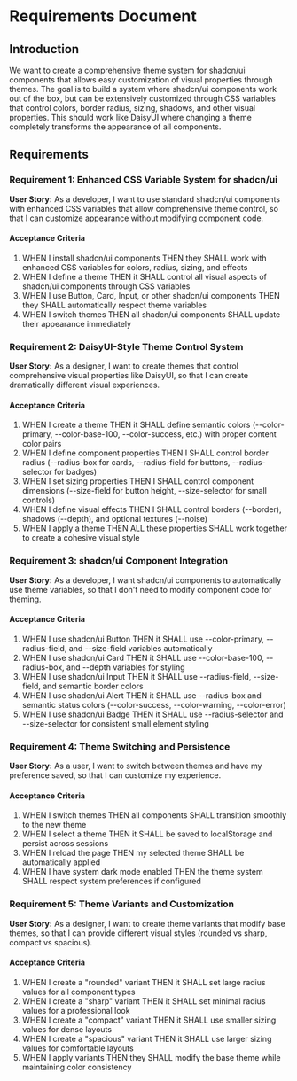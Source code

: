 # Requirements Document

## Introduction

We want to create a comprehensive theme system for shadcn/ui components that allows easy customization of visual properties through themes. The goal is to build a system where shadcn/ui components work out of the box, but can be extensively customized through CSS variables that control colors, border radius, sizing, shadows, and other visual properties. This should work like DaisyUI where changing a theme completely transforms the appearance of all components.

## Requirements

### Requirement 1: Enhanced CSS Variable System for shadcn/ui

**User Story:** As a developer, I want to use standard shadcn/ui components with enhanced CSS variables that allow comprehensive theme control, so that I can customize appearance without modifying component code.

#### Acceptance Criteria

1. WHEN I install shadcn/ui components THEN they SHALL work with enhanced CSS variables for colors, radius, sizing, and effects
2. WHEN I define a theme THEN it SHALL control all visual aspects of shadcn/ui components through CSS variables
3. WHEN I use Button, Card, Input, or other shadcn/ui components THEN they SHALL automatically respect theme variables
4. WHEN I switch themes THEN all shadcn/ui components SHALL update their appearance immediately

### Requirement 2: DaisyUI-Style Theme Control System

**User Story:** As a designer, I want to create themes that control comprehensive visual properties like DaisyUI, so that I can create dramatically different visual experiences.

#### Acceptance Criteria

1. WHEN I create a theme THEN it SHALL define semantic colors (--color-primary, --color-base-100, --color-success, etc.) with proper content color pairs
2. WHEN I define component properties THEN I SHALL control border radius (--radius-box for cards, --radius-field for buttons, --radius-selector for badges)
3. WHEN I set sizing properties THEN I SHALL control component dimensions (--size-field for button height, --size-selector for small controls)
4. WHEN I define visual effects THEN I SHALL control borders (--border), shadows (--depth), and optional textures (--noise)
5. WHEN I apply a theme THEN ALL these properties SHALL work together to create a cohesive visual style

### Requirement 3: shadcn/ui Component Integration

**User Story:** As a developer, I want shadcn/ui components to automatically use theme variables, so that I don't need to modify component code for theming.

#### Acceptance Criteria

1. WHEN I use shadcn/ui Button THEN it SHALL use --color-primary, --radius-field, and --size-field variables automatically
2. WHEN I use shadcn/ui Card THEN it SHALL use --color-base-100, --radius-box, and --depth variables for styling
3. WHEN I use shadcn/ui Input THEN it SHALL use --radius-field, --size-field, and semantic border colors
4. WHEN I use shadcn/ui Alert THEN it SHALL use --radius-box and semantic status colors (--color-success, --color-warning, --color-error)
5. WHEN I use shadcn/ui Badge THEN it SHALL use --radius-selector and --size-selector for consistent small element styling

### Requirement 4: Theme Switching and Persistence

**User Story:** As a user, I want to switch between themes and have my preference saved, so that I can customize my experience.

#### Acceptance Criteria

1. WHEN I switch themes THEN all components SHALL transition smoothly to the new theme
2. WHEN I select a theme THEN it SHALL be saved to localStorage and persist across sessions
3. WHEN I reload the page THEN my selected theme SHALL be automatically applied
4. WHEN I have system dark mode enabled THEN the theme system SHALL respect system preferences if configured

### Requirement 5: Theme Variants and Customization

**User Story:** As a designer, I want to create theme variants that modify base themes, so that I can provide different visual styles (rounded vs sharp, compact vs spacious).

#### Acceptance Criteria

1. WHEN I create a "rounded" variant THEN it SHALL set large radius values for all component types
2. WHEN I create a "sharp" variant THEN it SHALL set minimal radius values for a professional look
3. WHEN I create a "compact" variant THEN it SHALL use smaller sizing values for dense layouts
4. WHEN I create a "spacious" variant THEN it SHALL use larger sizing values for comfortable layouts
5. WHEN I apply variants THEN they SHALL modify the base theme while maintaining color consistency
